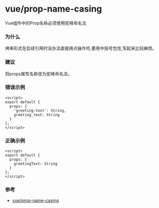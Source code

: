 # vue/prop-name-casing

Vue组件中的Prop名称必须使用驼峰命名法

### 为什么

烤串形式在后续引用时没办法直接用点操作符,要用中括号包住,写起来比较麻烦。

### 建议

将props属性名称改为驼峰命名法。

### 错误示例

```vue
<script>
export default {
  props: {
    'greeting-text': String,
    greeting_text: String
  }
};
</script>
```

### 正确示例

```vue
<script>
export default {
  props: {
    greetingText: String
  }
};
</script>
```

### 参考

- [vue/prop-name-casing](https://eslint.vuejs.org/rules/prop-name-casing.html)
